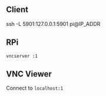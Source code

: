 ## Client

ssh -L 5901:127.0.0.1:5901 pi@IP_ADDR

## RPi

`vncserver :1`

## VNC Viewer

Connect to `localhost:1`
